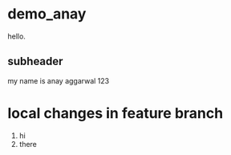 # demo_anay

hello.

## subheader

my name is anay aggarwal 123


# local changes in feature branch

1. hi
2. there